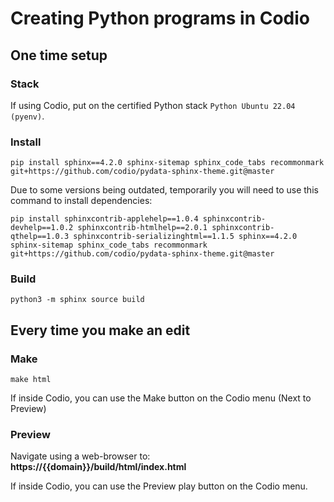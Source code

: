 # Creating Python programs in Codio

## One time setup

### Stack
If using Codio, put on the certified Python stack `Python Ubuntu 22.04 (pyenv)`. 

### Install

```
pip install sphinx==4.2.0 sphinx-sitemap sphinx_code_tabs recommonmark git+https://github.com/codio/pydata-sphinx-theme.git@master
```

Due to some versions being outdated, temporarily you will need to use this command to install dependencies:

```
pip install sphinxcontrib-applehelp==1.0.4 sphinxcontrib-devhelp==1.0.2 sphinxcontrib-htmlhelp==2.0.1 sphinxcontrib-qthelp==1.0.3 sphinxcontrib-serializinghtml==1.1.5 sphinx==4.2.0 sphinx-sitemap sphinx_code_tabs recommonmark git+https://github.com/codio/pydata-sphinx-theme.git@master
```

### Build

```
python3 -m sphinx source build
```

## Every time you make an edit

### Make

```
make html
```
If inside Codio, you can use the Make button on the Codio menu (Next to Preview)

### Preview

Navigate using a web-browser to: **https://{{domain}}/build/html/index.html**

If inside Codio, you can use the Preview play button on the Codio menu.

